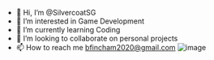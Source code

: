 - 👋 Hi, I’m @SilvercoatSG
- 👀 I’m interested in Game Development
- 🌱 I’m currently learning Coding
- 💞️ I’m looking to collaborate on personal projects
- 📫 How to reach me bfincham2020@gmail.com
![image](https://github.com/SilvercoatSG/SilvercoatSG/assets/148481244/4d46c53d-4d0f-47e8-9801-ea63f6d7082a)
